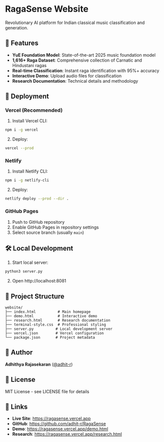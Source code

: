 # RagaSense Website

Revolutionary AI platform for Indian classical music classification and generation.

## 🎵 Features

- **YuE Foundation Model**: State-of-the-art 2025 music foundation model
- **1,616+ Raga Dataset**: Comprehensive collection of Carnatic and Hindustani ragas
- **Real-time Classification**: Instant raga identification with 95%+ accuracy
- **Interactive Demo**: Upload audio files for classification
- **Research Documentation**: Technical details and methodology

## 🚀 Deployment

### Vercel (Recommended)

1. Install Vercel CLI:
```bash
npm i -g vercel
```

2. Deploy:
```bash
vercel --prod
```

### Netlify

1. Install Netlify CLI:
```bash
npm i -g netlify-cli
```

2. Deploy:
```bash
netlify deploy --prod --dir .
```

### GitHub Pages

1. Push to GitHub repository
2. Enable GitHub Pages in repository settings
3. Select source branch (usually `main`)

## 🛠️ Local Development

1. Start local server:
```bash
python3 server.py
```

2. Open http://localhost:8081

## 📁 Project Structure

```
website/
├── index.html          # Main homepage
├── demo.html           # Interactive demo
├── research.html       # Research documentation
├── terminal-style.css  # Professional styling
├── server.py          # Local development server
├── vercel.json        # Vercel configuration
└── package.json       # Project metadata
```

## 🎯 Author

**Adhithya Rajasekaran** ([@adhit-r](https://github.com/adhit-r))

## 📄 License

MIT License - see LICENSE file for details

## 🔗 Links

- **Live Site**: https://ragasense.vercel.app
- **GitHub**: https://github.com/adhit-r/RagaSense
- **Demo**: https://ragasense.vercel.app/demo.html
- **Research**: https://ragasense.vercel.app/research.html